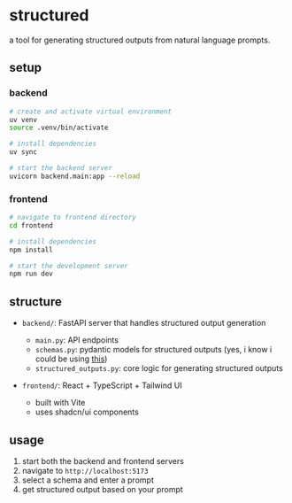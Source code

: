 # structured

a tool for generating structured outputs from natural language prompts.

## setup

### backend
```bash
# create and activate virtual environment
uv venv
source .venv/bin/activate

# install dependencies
uv sync

# start the backend server
uvicorn backend.main:app --reload
```

### frontend
```bash
# navigate to frontend directory
cd frontend

# install dependencies
npm install

# start the development server
npm run dev
```

## structure

- `backend/`: FastAPI server that handles structured output generation
  - `main.py`: API endpoints
  - `schemas.py`: pydantic models for structured outputs (yes, i know i could be using [this](https://docs.pydantic.dev/latest/integrations/datamodel_code_generator/))
  - `structured_outputs.py`: core logic for generating structured outputs

- `frontend/`: React + TypeScript + Tailwind UI
  - built with Vite
  - uses shadcn/ui components

## usage

1. start both the backend and frontend servers
2. navigate to `http://localhost:5173`
3. select a schema and enter a prompt
4. get structured output based on your prompt